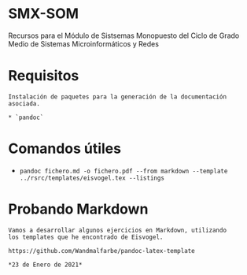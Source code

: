 # SMX-SOM
Recursos para el Módulo de Sistsemas Monopuesto del Ciclo de Grado Medio de Sistemas Microinformáticos y Redes 

# Requisitos

    Instalación de paquetes para la generación de la documentación asociada.

    * `pandoc`

# Comandos útiles

- `pandoc fichero.md -o fichero.pdf --from markdown --template ../rsrc/templates/eisvogel.tex --listings`

# Probando Markdown

    Vamos a desarrollar algunos ejercicios en Markdown, utilizando 
    los templates que he encontrado de Eisvogel.

    https://github.com/Wandmalfarbe/pandoc-latex-template

    *23 de Enero de 2021*